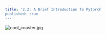 ```yaml
---
title: '2.2: A Brief Introduction To Pytorch
published: true
---
```


![cool_coaster.jpg]({{site.baseurl}}/media/cool_coaster.jpg)

